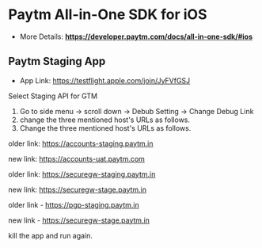# Paytm All-in-One SDK for iOS
* More Details: **https://developer.paytm.com/docs/all-in-one-sdk/#ios**

## Paytm Staging App
* App Link: https://testflight.apple.com/join/JyFVfGSJ

Select Staging API for GTM
1. Go to side menu -> scroll down -> Debub Setting -> Change Debug Link
2. change the three mentioned host's URLs as follows.
2. Change the three mentioned host's URLs as follows.

older link: https://accounts-staging.paytm.in

new link:  https://accounts-uat.paytm.com

older link: https://securegw-staging.paytm.in

new link:  https://securegw-stage.paytm.in

older link - https://pgp-staging.paytm.in 

new link - https://securegw-stage.paytm.in

kill the app and run again.




